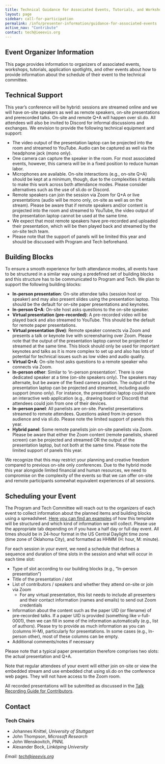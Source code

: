 ```yaml
---
title: Technical Guidance for Associated Events, Tutorials, and Workshops
layout: page
sidebar: call-for-participation
permalink: /info/presenter-information/guidance-for-associated-events
active_nav: "Contribute"
contact: tech@ieeevis.org
---
```


## Event Organizer Information

This page provides information to organizers of associated events, workshops, tutorials, application spotlights, and other events about how to provide information about the schedule of their event to the technical committee.
 
## Technical Support

This year’s conference will be hybrid: sessions are streamed online and we will have on-site speakers as well as remote speakers, on-site presentations and prerecorded talks. On-site and remote Q+A will happen over sli.do. All attendees will also be invited to Discord for informal discussions and exchanges. We envision to provide the following technical equipment and support:

* The video output of the presentation laptop can be projected into the room and streamed to YouTube. Audio can be captured as well via the headphone jack (mono only).
* One camera can capture the speaker in the room. For most associated events, however, this camera will be in a fixed position to reduce human labor.
* Microphones are available. On-site interactions (e.g., on-site Q+A) should be kept at a minimum, though, due to the complexities it entails to make this work across both attendance modes. Please consider alternatives such as the use of sli.do or Discord.
* Remote speakers can join the session via Zoom for Q+A or live presentations (audio will be mono only, on-site as well as on the stream). Please be aware that if remote speakers and/or content is projected into the room and streamed to YouTube, the video output of the presentation laptop cannot be used at the same time.
* We expect that most remote speakers have pre-recorded and uploaded their presentation, which will be then played back and streamed by the on-site tech team.
* Please note that the support of panels will be limited this year and should be discussed with Program and Tech beforehand.


## Building Blocks
To ensure a smooth experience for both attendance modes, all events have to be structured in a similar way using a predefined set of building blocks and this structure has to be communicated to Program and Tech. We plan to support the following building blocks:

* **In-person presentation**: On-site attendee talks (session host or speaker) and may also present slides using the presentation laptop. This should be the default for on-site paper presentations and keynotes.
* **In-person Q+A**: On-site host asks questions to the on-site speaker.
* **Virtual presentation (pre-recorded)**: A pre-recorded video will be played back and also streamed to YouTube. This should be the default for remote paper presentations.
* **Virtual presentation (live)**: Remote speaker connects via Zoom and presents a talk or keynote live with screensharing over Zoom. Please note that the output of the presentation laptop cannot be projected or streamed at the same time. This block should only be used for important keynotes and talks as it is more complex to set up and also has lots of potential for technical issues such as low video and audio quality.
* **Virtual Q+A**: On-site host asks questions to a remote speaker who connects via Zoom.
* **In-person other**: Similar to ‘in-person presentation’. There is one dedicated speaker at a time (on-site speakers only). The speakers may alternate, but be aware of the fixed camera position. The output of the presentation laptop can be projected and streamed, including audio support (mono only). For instance, the presentation laptop could share an interactive web application (e.g., drawing board or Discord) that attendees could join from one of their devices.
* **In-person panel**: All panelists are on-site. Panelist presentations streamed to remote attendees. Questions asked from in-person audience and via sli.do.  Please note the limited support of panels this year.
* **Hybrid panel**: Some remote panelists join on-site panelists via Zoom. Please be aware that either the Zoom content (remote panelists, shared screen) can be projected and streamed OR the output of the presentation laptop, but not both at the same time. Please note the limited support of panels this year. 

We recognize that this may restrict your planning and creative freedom compared to previous on-site only conferences. Due to the hybrid mode this year alongside limited financial and human resources, we need to compromise on the complexity of the events so that we can offer on-site and remote participants somewhat equivalent experiences of all sessions.

## Scheduling your Event
The Program and Tech Committee will reach out to the organizers of each event to collect information about the planned items and building blocks using a spreadsheet. [Here you can find an examples](https://docs.google.com/spreadsheets/d/17-ZmTYsr4-Oc--Xc9EWzhZ2PEut8VB4183S4dVBRwlw/edit#gid=0) of how this template will be structured and which kind of information we will collect. Please use the appropriate tab depending on if you have a half day or full day event.  All times should be in 24-hour format in the US Central Daylight time zone (time zone of Oklahoma City), and formatted as HHMM (H: hour, M: minute).  

For each session in your event, we need a schedule that defines a sequence and duration of time slots in the session and what will occur in each time slot:

* Type of slot according to our building blocks (e.g., “In-person presentation”)
* Title of the presentation / slot
* List of contributors / speakers and whether they attend on-site or join via Zoom
    * For any virtual presentation, this list needs to include all presenters and their contact information (names and emails) to send out Zoom credentials
* Information about the content such as the paper UID (or filename) of pre-recorded talks. If a paper UID is provided (something like v-full-0001), then we can fill in some of the information automatically (e.g., list of authors). Please try to provide as much information as you can (columns H-M), particularly for presentations. In some cases (e.g., In-person other), most of these columns can be empty.
* Additional comments/notes if necessary

Please note that a typical paper presentation therefore comprises two slots: the actual presentation and Q+A.

Note that regular attendees of your event will either join on-site or view the embedded stream and use embedded chat using sli.do on the conference web pages. They will not have access to the Zoom room.

All recorded presentations will be submitted as discussed in the [Talk Recording Guide for Contributors](/year/2022/info/presenter-information/talk-recording-guide).


## Contact

### Tech Chairs

* Johannes Knittel, *University of Stuttgart*
* John Thompson, *Microsoft Research*
* John Wenskovitch, *PNNL*
* Alexander Bock, *Linköping University*

*Email: [tech@ieeevis.org](mailto:tech@ieeevis.org)*
